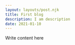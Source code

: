 ```yaml
---
layout: layouts/post.njk
title: First blog
description: I am description
date: 2021-01-10
---
```


Write content here
